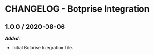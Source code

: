 # CHANGELOG - Botprise Integration

## 1.0.0 / 2020-08-06

***Added***: 

* Initial Botprise Integration Tile.
